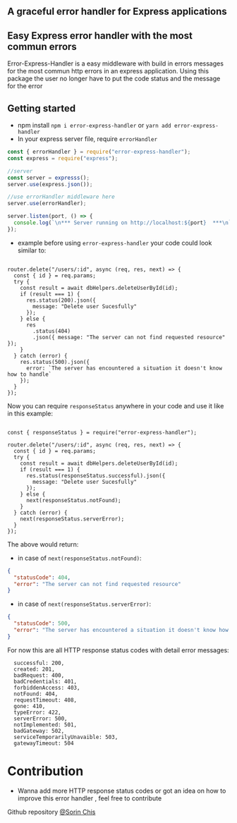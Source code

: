 ## A graceful error handler for Express applications

## Easy Express error handler with the most commun errors

Error-Express-Handler is a easy middleware with build in errors messages for the most commun http errors in an express application. Using this package the user no longer have to put the code status and the message for the error

## Getting started

- npm install `npm i error-express-handler` or `yarn add error-express-handler`
- In your express server file, require `errorHandler`

```javascript
const { errorHandler } = require("error-express-handler");
const express = require("express");

//server
const server = expresss();
server.use(express.json());

//use errorHandler middleware here
server.use(errorHandler);

server.listen(port, () => {
  console.log(`\n*** Server running on http://localhost:${port}  ***\n`);
});
```



- example before using `error-express-handler` your code could look similar to:

```

router.delete("/users/:id", async (req, res, next) => {
  const { id } = req.params;
  try {
    const result = await dbHelpers.deleteUserById(id);
    if (result === 1) {
      res.status(200).json({
        message: "Delete user Sucesfully"
      });
    } else {
      res
        .status(404)
        .json({ message: "The server can not find requested resource" });
    }
  } catch (error) {
    res.status(500).json({
      error: `The server has encountered a situation it doesn't know how to handle`
    });
  }
});

```
Now you can require `responseStatus` anywhere in your code and use it like in this example:

```

const { responseStatus } = require("error-express-handler");

router.delete("/users/:id", async (req, res, next) => {
  const { id } = req.params;
  try {
    const result = await dbHelpers.deleteUserById(id);
    if (result === 1) {
      res.status(responseStatus.successful).json({
        message: "Delete user Sucesfully"
      });
    } else {
      next(responseStatus.notFound);
    }
  } catch (error) {
    next(responseStatus.serverError);
  }
});

```

The above would return:

- in case of `next(responseStatus.notFound)`:

```json
{
  "statusCode": 404,
  "error": "The server can not find requested resource"
}
```

- in case of `next(responseStatus.serverError)`:

```json
{
  "statusCode": 500,
  "error": "The server has encountered a situation it doesn't know how to handle"
}
```

For now this are all HTTP response status codes with detail error messages:

```
  successful: 200,
  created: 201,
  badRequest: 400,
  badCredentials: 401,
  forbiddenAccess: 403,
  notFound: 404,
  requestTimeout: 408,
  gone: 410,
  typeError: 422,
  serverError: 500,
  notImplemented: 501,
  badGateway: 502,
  serviceTemporarilyUnavaible: 503,
  gatewayTimeout: 504
```

# Contribution

- Wanna add more HTTP response status codes or got an idea on how to improve this error handler , feel free to contribute

Github repository [@Sorin Chis](https://github.com/SorinC6)

